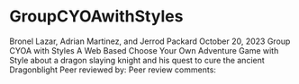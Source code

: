 # GroupCYOAwithStyles

Bronel Lazar, Adrian Martinez, and Jerrod Packard
October 20, 2023
Group CYOA with Styles
A Web Based Choose Your Own Adventure Game with Style about a dragon slaying knight and his quest to cure the ancient Dragonblight
Peer reviewed by: 
Peer review comments: 